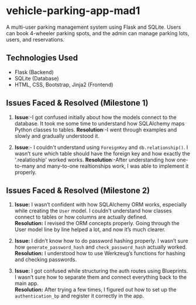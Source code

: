 # vehicle-parking-app-mad1
A multi-user parking management system using Flask and SQLite. Users can book 4-wheeler parking spots, and the admin can manage parking lots, users, and reservations.

## Technologies Used

- Flask (Backend)
- SQLite (Database)
- HTML, CSS, Bootstrap, Jinja2 (Frontend)

##  Issues Faced & Resolved (Milestone 1) 

1. **Issue**:-I got confused initially about how the models connect to the database. It took me some time to understand how SQLAlchemy maps Python classes to tables.
   **Resolution**:-I went through examples and slowly and gradually understood it.

2. **Issue**:- I couldn't understand using `ForeignKey` and `db.relationship()`. I wasn’t sure which table should have the foreign key and how exactly the '.realatioship' worked works.
   **Resolution**:-After understanding how one-to-many and many-to-one realtionships work, I was able to implement it properly.

##  Issues Faced & Resolved (Milestone 2)

1. **Issue:** I wasn’t confident with how SQLAlchemy ORM works, especially while creating the `User` model. I couldn't understand how classes connect to tables or how columns are actually defined.  
   **Resolution:** I revised the ORM concepts properly. Going through the User model line by line helped a lot, and now it’s much clearer.

2. **Issue:** I didn’t know how to do password hashing properly. I wasn’t sure how `generate_password_hash` and `check_password_hash` actually worked.  
   **Resolution:** I understood how to use Werkzeug’s functions for hashing and checking passwords.

3. **Issue:** I got confused while structuring the auth routes using Blueprints. I wasn’t sure how to separate them and connect everything back to the main app.  
   **Resolution:** After trying a few times, I figured out how to set up the `authentication_bp` and register it correctly in the app.
